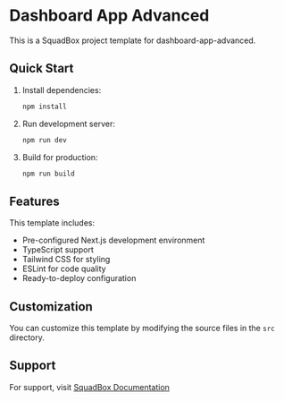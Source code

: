 # Dashboard App Advanced

This is a SquadBox project template for dashboard-app-advanced.

## Quick Start

1. Install dependencies:
   ```bash
   npm install
   ```

2. Run development server:
   ```bash
   npm run dev
   ```

3. Build for production:
   ```bash
   npm run build
   ```

## Features

This template includes:
- Pre-configured Next.js development environment
- TypeScript support
- Tailwind CSS for styling
- ESLint for code quality
- Ready-to-deploy configuration

## Customization

You can customize this template by modifying the source files in the `src` directory.

## Support

For support, visit [SquadBox Documentation](https://docs.squadbox.uk)
